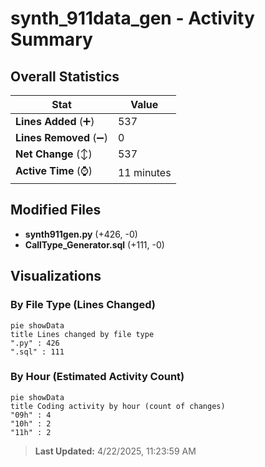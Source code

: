 # synth_911data_gen - Activity Summary 

## Overall Statistics

| Stat                   | Value                                                             |
| ---------------------- | ----------------------------------------------------------------- |
| **Lines Added** (➕)   | 537                                          |
| **Lines Removed** (➖) | 0                                        |
| **Net Change** (↕)    | 537                |
| **Active Time** (⌚)   | 11 minutes |


## Modified Files
- **synth911gen.py** (+426, -0)
- **CallType_Generator.sql** (+111, -0)

## Visualizations

### By File Type (Lines Changed)

```mermaid
pie showData
title Lines changed by file type
".py" : 426
".sql" : 111
```

### By Hour (Estimated Activity Count)

```mermaid
pie showData
title Coding activity by hour (count of changes)
"09h" : 4
"10h" : 2
"11h" : 2
```


> **Last Updated:** 4/22/2025, 11:23:59 AM